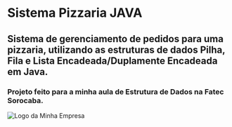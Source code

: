 # Sistema Pizzaria JAVA

## Sistema de gerenciamento de pedidos para uma pizzaria, utilizando as estruturas de dados Pilha, Fila e Lista Encadeada/Duplamente Encadeada em Java. 

### Projeto feito para a minha aula de Estrutura de Dados na Fatec Sorocaba.

<img src="https://exemplo.com/logo.png](https://cdn.discordapp.com/attachments/1225887439864725546/1246269271575760958/image.png?ex=665bc634&is=665a74b4&hm=f9d2ee91823fc41f8001dcf00b1d00439dd2068dc821e54c09a4581538b8231b&" alt="Logo da Minha Empresa">
